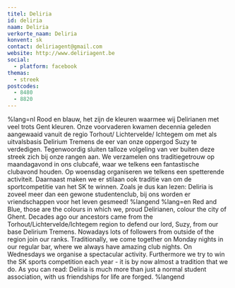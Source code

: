 ```yaml
---
titel: Deliria
id: deliria
naam: Deliria
verkorte_naam: Deliria
konvent: sk
contact: deliriagent@gmail.com
website: http://www.deliriagent.be
social:
  - platform: facebook
themas:
  - streek
postcodes:
  - 8480
  - 8820
---
```


%lang=nl Rood en blauw, het zijn de kleuren waarmee wij Delirianen met veel trots Gent kleuren. Onze voorvaderen kwamen decennia geleden aangewaaid vanuit de regio Torhout/ Lichtervelde/ Ichtegem om met als uitvalsbasis Delirium Tremens de eer van onze oppergod Suzy te verdedigen.
Tegenwoordig sluiten talloze volgeling van ver buiten deze streek zich bij onze rangen aan.
We verzamelen ons traditiegetrouw op maandagavond in ons clubcafé, waar we telkens een fantastische clubavond houden.
Op woensdag organiseren we telkens een spetterende activiteit.
Daarnaast maken we er stilaan ook traditie van om de sportcompetitie van het SK te winnen. Zoals je dus kan lezen: Deliria is zoveel meer dan een gewone studentenclub, bij ons worden er vriendschappen voor het leven gesmeed! %langend %lang=en Red and Blue, those are the colours in which we, proud Delirianen, colour the city of Ghent. Decades ago our ancestors came from the Torhout/Lichtervelde/Ichtegem region to defend our lord, Suzy, from our base Delirium Tremens. Nowadays lots of followers from outside of the region join our ranks. Traditionally, we come together on Monday nights in our regular bar, where we always have amazing club nights. On Wednesdays we organise a spectacular activity. Furthermore we try to win the SK sports competition each year - it is by now almost a tradition that we do. As you can read: Deliria is much more than just a normal student association, with us friendships for life are forged. %langend
